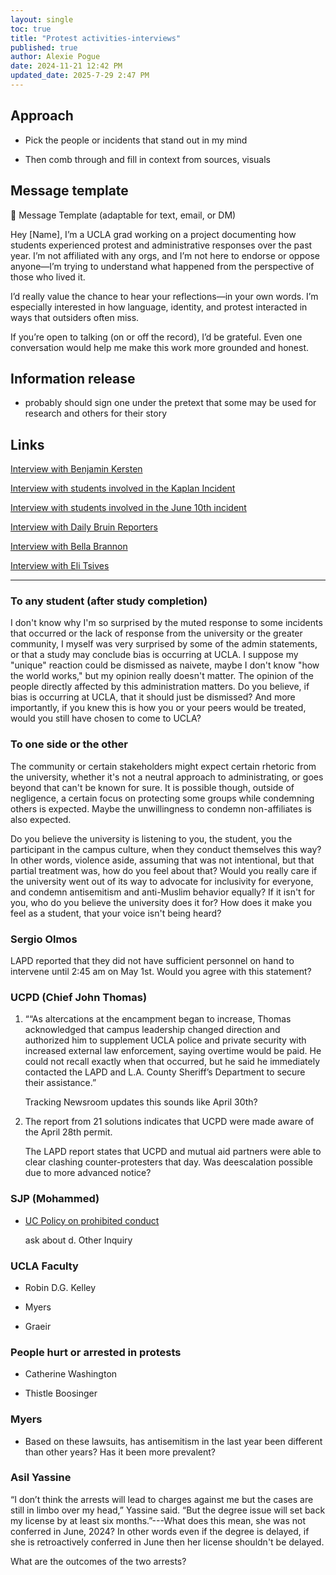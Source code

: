 ```yaml
---
layout: single
toc: true
title: "Protest activities-interviews"
published: true
author: Alexie Pogue
date: 2024-11-21 12:42 PM
updated_date: 2025-7-29 2:47 PM 
---
```


## Approach

- Pick the people or incidents that stand out in my mind

- Then comb through and fill in context from sources, visuals

## Message template

🔹 Message Template (adaptable for text, email, or DM)

Hey [Name],
I’m a UCLA grad working on a project documenting how students experienced protest and administrative responses over the past year. I’m not affiliated with any orgs, and I’m not here to endorse or oppose anyone—I’m trying to understand what happened from the perspective of those who lived it.

I’d really value the chance to hear your reflections—in your own words. I’m especially interested in how language, identity, and protest interacted in ways that outsiders often miss.

If you’re open to talking (on or off the record), I’d be grateful. Even one conversation would help me make this work more grounded and honest.

## Information release 
 
- probably should sign one under the pretext that some may be used for research and others for their story 

## Links

[Interview with Benjamin Kersten](/interviews/benjamin_kersten)

[Interview with students involved in the Kaplan Incident](/interviews/kaplan_incident)

[Interview with students involved in the June 10th incident](/interviews/june10_incident)

[Interview with Daily Bruin Reporters](/interviews/daily_bruin)

[Interview with Bella Brannon](/interviews/bella_brannon)

[Interview with Eli Tsives](/interviews/eli_tsives)


---------------------------------------------------------------------------------------------------------------------------

### To any student (after study completion)
I don't know why I'm so surprised by the muted response to some incidents that occurred or the lack of response from the university or the greater community, I myself was very surprised by some of the admin statements, or that a study may conclude bias is occurring at UCLA. I suppose my "unique" reaction could be dismissed as naivete, maybe I don't know "how the world works," but my opinion really doesn't matter. The opinion of the people directly affected by this administration matters. Do you believe, if bias is occurring at UCLA, that it should just be dismissed? And more importantly, if you knew this is how you or your peers would be treated, would you still have chosen to come to UCLA?


### To one side or the other

The community or certain stakeholders might expect certain rhetoric from the university, whether it's not a neutral approach to administrating, or goes beyond that can't be known for sure. It is possible though, outside of negligence, a certain focus on protecting some groups while condemning others is expected. Maybe the unwillingness to condemn non-affiliates is also expected. 

Do you believe the university is listening to you, the student, you the participant in the campus culture, when they conduct themselves this way? In other words, violence aside, assuming that was not intentional, but that partial treatment was, how do you feel about that? Would you really care if the university went out of its way to advocate for inclusivity for everyone, and condemn antisemitism and anti-Muslim behavior equally? If it isn't for you, who do you believe the university does it for? How does it make you feel as a student, that your voice isn't being heard?


### Sergio Olmos

LAPD reported that they did not have sufficient personnel on hand to intervene until 2:45 am on May 1st. Would you agree with this statement? 


### UCPD (Chief John Thomas)

1. ““As altercations at the encampment began to increase, Thomas acknowledged that campus leadership changed direction and authorized him to supplement UCLA police and private security with increased external law enforcement, saying overtime would be paid. He could not recall exactly when that occurred, but he said he immediately contacted the LAPD and L.A. County Sheriff’s Department to secure their assistance.”

    Tracking Newsroom updates this sounds like April 30th?

2. The report from 21 solutions indicates that UCPD were made aware of the April 28th permit. 

    The LAPD report states that UCPD and mutual aid partners were able to clear clashing counter-protesters that day. Was deescalation possible due to more advanced notice? 


### SJP (Mohammed) 

- [UC Policy on prohibited conduct](https://policy.ucop.edu/doc/1001004/Anti-Discrimination)

    ask about d. Other Inquiry 

### UCLA Faculty 

- Robin D.G. Kelley

- Myers 

- Graeir 


### People hurt or arrested in protests

- Catherine Washington 

- Thistle Boosinger


### Myers

- Based on these lawsuits, has antisemitism in the last year been different than other years? Has it been more prevalent? 


### Asil Yassine

“I don’t think the arrests will lead to charges against me but the cases are still in limbo over my head,” Yassine said. “But the degree issue will set back my license by at least six months.”---What does this mean, she was not conferred in June, 2024? In other words even if the degree is delayed, if she is retroactively conferred in June then her license shouldn't be delayed. 

What are the outcomes of the two arrests? 

